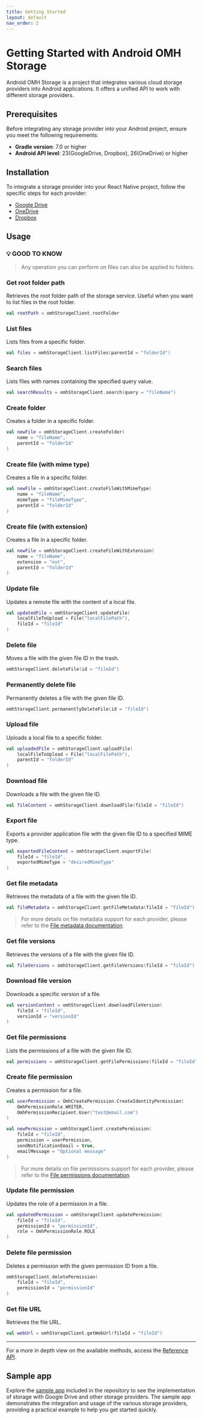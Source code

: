 ```yaml
---
title: Getting Started
layout: default
nav_order: 2
---
```


# Getting Started with Android OMH Storage

Android OMH Storage is a project that integrates various cloud storage providers into Android applications. It offers a unified API to work with different storage providers.

## Prerequisites

Before integrating any storage provider into your Android project, ensure you meet the following requirements:

- **Gradle version**: 7.0 or higher
- **Android API level**: 23(GoogleDrive, Dropbox), 26(OneDrive) or higher

## Installation

To integrate a storage provider into your React Native project, follow the specific steps for each provider:

- [Google Drive](https://openmobilehub.github.io/android-omh-storage/docs/plugin-googledrive-gms)
- [OneDrive](https://openmobilehub.github.io/android-omh-storage/docs/plugin-onedrive)
- [Dropbox](https://openmobilehub.github.io/android-omh-storage/docs/plugin-dropbox)

## Usage

### 💡 GOOD TO KNOW

> Any operation you can perform on files can also be applied to folders.

### Get root folder path

Retrieves the root folder path of the storage service. Useful when you want to list files in the root folder.

```kotlin
val rootPath = omhStorageClient.rootFolder
```

### List files

Lists files from a specific folder.

```kotlin
val files = omhStorageClient.listFiles(parentId = "folderId")
```

### Search files

Lists files with names containing the specified query value.

```kotlin
val searchResults = omhStorageClient.search(query = "fileName")
```

### Create folder

Creates a folder in a specific folder.

```kotlin
val newFile = omhStorageClient.createFolder(
    name = "fileName",
    parentId = "folderId"
)
```

### Create file (with mime type)

Creates a file in a specific folder.

```kotlin
val newFile = omhStorageClient.createFileWithMimeType(
    name = "fileName",
    mimeType = "fileMimeType",
    parentId = "folderId"
)
```

### Create file (with extension)

Creates a file in a specific folder.

```kotlin
val newFile = omhStorageClient.createFileWithExtension(
    name = "fileName",
    extension = "ext",
    parentId = "folderId"
)
```

### Update file

Updates a remote file with the content of a local file.

```kotlin
val updatedFile = omhStorageClient.updateFile(
    localFileToUpload = File("localFilePath"),
    fileId = "fileId"
)
```

### Delete file

Moves a file with the given file ID in the trash.

```kotlin
omhStorageClient.deleteFile(id = "fileId")
```

### Permanently delete file

Permanently deletes a file with the given file ID.

```kotlin
omhStorageClient.permanentlyDeleteFile(id = "fileId")
```

### Upload file

Uploads a local file to a specific folder.

```kotlin
val uploadedFile = omhStorageClient.uploadFile(
    localFileToUpload = File("localFilePath"),
    parentId = "folderId"
)
```

### Download file

Downloads a file with the given file ID.

```kotlin
val fileContent = omhStorageClient.downloadFile(fileId = "fileId")
```

### Export file

Exports a provider application file with the given file ID to a specified MIME type.

```kotlin
val exportedFileContent = omhStorageClient.exportFile(
    fileId = "fileId",
    exportedMimeType = "desiredMimeType"
)
```

### Get file metadata

Retrieves the metadata of a file with the given file ID.

```kotlin
val fileMetadata = omhStorageClient.getFileMetadata(fileId = "fileId")
```

> For more details on file metadata support for each provider, please refer to the [File metadata documentation](https://openmobilehub.github.io/android-omh-storage/docs/#file-metadata).

### Get file versions

Retrieves the versions of a file with the given file ID.

```kotlin
val fileVersions = omhStorageClient.getFileVersions(fileId = "fileId")
```

### Download file version

Downloads a specific version of a file.

```kotlin
val versionContent = omhStorageClient.downloadFileVersion(
    fileId = "fileId",
    versionId = "versionId"
)
```

### Get file permissions

Lists the permissions of a file with the given file ID.

```kotlin
val permissions = omhStorageClient.getFilePermissions(fileId = "fileId")
```

### Create file permission

Creates a permission for a file.

```kotlin
val userPermission = OmhCreatePermission.CreateIdentityPermission(
    OmhPermissionRole.WRITER,
    OmhPermissionRecipient.User("test@email.com")
)

val newPermission = omhStorageClient.createPermission(
    fileId = "fileId",
    permission = userPermission,
    sendNotificationEmail = true,
    emailMessage = "Optional message"
)
```

> For more details on file permissions support for each provider, please refer to the [File permissions documentation](https://openmobilehub.github.io/android-omh-storage/docs/#file-permissions).

### Update file permission

Updates the role of a permission in a file.

```kotlin
val updatedPermission = omhStorageClient.updatePermission(
    fileId = "fileId",
    permissionId = "permissionId",
    role = OmhPermissionRole.ROLE
)
```

### Delete file permission

Deletes a permission with the given permission ID from a file.

```kotlin
omhStorageClient.deletePermission(
    fileId = "fileId",
    permissionId = "permissionId"
)
```

### Get file URL

Retrieves the file URL.

```kotlin
val webUrl = omhStorageClient.getWebUrl(fileId = "fileId")
```

---

For a more in depth view on the available methods, access the [Reference API](https://openmobilehub.github.io/android-omh-storage/api/packages/core/com.openmobilehub.android.storage.core/-omh-storage-client).

## Sample app

Explore the [sample app](https://github.com/openmobilehub/android-omh-storage/tree/main/apps/storage-sample) included in the repository to see the implementation of storage with Google Drive and other storage providers. The sample app demonstrates the integration and usage of the various storage providers, providing a practical example to help you get started quickly.
